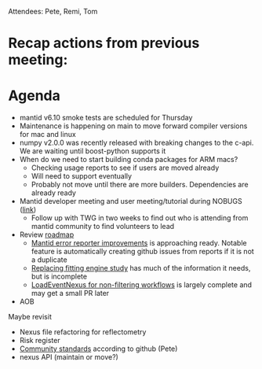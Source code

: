 Attendees: Pete, Remi, Tom

# Recap actions from previous meeting:

# Agenda
- mantid v6.10 smoke tests are scheduled for Thursday
- Maintenance is happening on main to move forward compiler versions for mac and linux
- numpy v2.0.0 was recently released with breaking changes to the c-api. We are waiting until boost-python supports it
- When do we need to start building conda packages for ARM macs?
  - Checking usage reports to see if users are moved already
  - Will need to support eventually
  - Probably not move until there are more builders. Dependencies are already ready
- Mantid developer meeting and user meeting/tutorial during NOBUGS ([link](https://github.com/mantidproject/workshops/tree/main/developer/2024-09))
  - Follow up with TWG in two weeks to find out who is attending from mantid community to find volunteers to lead
- Review [roadmap](https://github.com/mantidproject/roadmap/projects/1)
  - [Mantid error reporter improvements](https://github.com/mantidproject/roadmap/issues/32) is approaching ready. Notable feature is automatically creating github issues from reports if it is not a duplicate
  - [Replacing fitting engine study](https://github.com/mantidproject/roadmap/issues/20) has much of the information it needs, but is incomplete
  - [LoadEventNexus for non-filtering workflows](https://github.com/mantidproject/roadmap/issues/36) is largely complete and may get a small PR later
- AOB

Maybe revisit
- Nexus file refactoring for reflectometry
- Risk register
- [Community standards](https://github.com/mantidproject/mantid/community) according to github (Pete)
- nexus API (maintain or move?)
